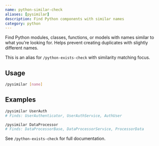 ```yaml
---
name: python-similar-check
aliases: [pysimilar]
description: Find Python components with similar names
category: python
---
```


Find Python modules, classes, functions, or models with names similar to what you're looking for. Helps prevent creating duplicates with slightly different names.

This is an alias for `/python-exists-check` with similarity matching focus.

## Usage
```bash
/pysimilar [name]
```

## Examples
```bash
/pysimilar UserAuth
# Finds: UserAuthenticator, UserAuthService, AuthUser

/pysimilar DataProcessor
# Finds: DataProcessorBase, DataProcessorService, ProcessorData
```

See `/python-exists-check` for full documentation.

